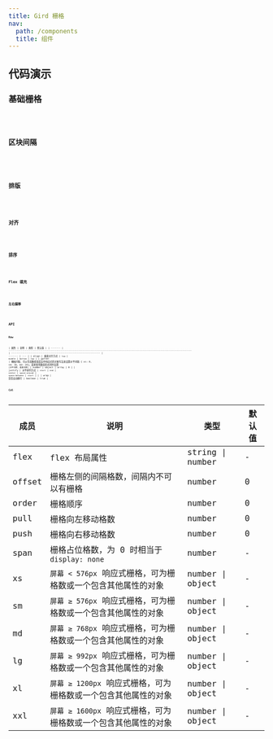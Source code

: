 ```yaml
---
title: Gird 栅格
nav:
  path: /components
  title: 组件
---
```


## 代码演示

### 基础栅格

<code src="./demo/base.tsx" />

### 区块间隔

<code src="./demo/gutter.tsx" />

### 排版

<code src="./demo/flex-justify.tsx" />

### 对齐

<code src="./demo/flex-align.tsx" />

### 排序

<code src="./demo/flex-order.tsx" />

### Flex 填充

<code src="./demo/flex.tsx" />

### 左右偏移

<code src="./demo/offset.tsx" />

## API

### Row

| 属性    | 说明                                                                                                                                   | 类型                                                              | 默认值  |
| ------- | -------------------------------------------------------------------------------------------------------------------------------------- | ----------------------------------------------------------------- | ------- | --- |
| align   | 垂直对齐方式                                                                                                                           | `top` \| `middle` \| `bottom`                                     | `top`   |
| gutter  | 栅格间隔，可以写成像素值或支持响应式的对象写法来设置水平间隔 { xs: 8, sm: 16, md: 24}。或者使用数组形式同时设置 `[水平间距, 垂直间距]` | number \| object \| array                                         | 0       |
| justify | 水平排列方式                                                                                                                           | `start` \| `end` \| `center` \| `space-around` \| `space-between` | `start` |     |
| wrap    | 是否自动换行                                                                                                                           | boolean                                                           | true    |

### Col

| 成员   | 说明                                                           | 类型             | 默认值 |
| ------ | -------------------------------------------------------------- | ---------------- | ------ |
| flex   | flex 布局属性                                                  | string \| number | -      |
| offset | 栅格左侧的间隔格数，间隔内不可以有栅格                         | number           | 0      |
| order  | 栅格顺序                                                       | number           | 0      |
| pull   | 栅格向左移动格数                                               | number           | 0      |
| push   | 栅格向右移动格数                                               | number           | 0      |
| span   | 栅格占位格数，为 0 时相当于 `display: none`                    | number           | -      |
| xs     | `屏幕 < 576px` 响应式栅格，可为栅格数或一个包含其他属性的对象  | number \| object | -      |
| sm     | `屏幕 ≥ 576px` 响应式栅格，可为栅格数或一个包含其他属性的对象  | number \| object | -      |
| md     | `屏幕 ≥ 768px` 响应式栅格，可为栅格数或一个包含其他属性的对象  | number \| object | -      |
| lg     | `屏幕 ≥ 992px` 响应式栅格，可为栅格数或一个包含其他属性的对象  | number \| object | -      |
| xl     | `屏幕 ≥ 1200px` 响应式栅格，可为栅格数或一个包含其他属性的对象 | number \| object | -      |
| xxl    | `屏幕 ≥ 1600px` 响应式栅格，可为栅格数或一个包含其他属性的对象 | number \| object | -      |

<style>
[id^=components-grid-demo-] .whale-row > .whale-col {
  min-height: 30px;
  margin-top: 8px;
  margin-bottom: 8px;
  color: #fff;
  text-align: center;
  border-radius: 0;
  padding: 16px 0;
  background-color: rgba(0, 146, 255, 0.75);
}

[id^=components-grid-demo-] .whale-row > .whale-col:nth-child(even) {
  background-color: rgba(0, 146, 255);
}

[id^=components-grid-demo-] .whale-row  .gutter-row {
  background-color: #fff;
  padding: 0;
}
</style>
